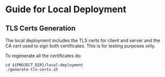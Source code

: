 # Guide for Local Deployment

## TLS Certs Generation

The local deployment includes the TLS certs for client and server and the CA cert used to sign both certificates. This 
is for testing purposes only.

To regenerate all the certificates do:

```shell
cd ${PROJECT_DIR}/local-deployment
./generate-tls-certs.sh
```
 